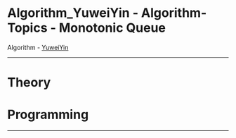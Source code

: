 # Algorithm_YuweiYin - Algorithm-Topics - Monotonic Queue

Algorithm - [YuweiYin](https://github.com/YuweiYin)

---

# Theory


# Programming


---
